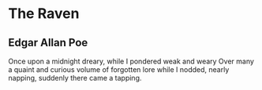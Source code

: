 # The Raven
## Edgar Allan Poe

Once upon a midnight dreary, while I pondered weak and weary
Over many a quaint and curious volume of forgotten lore
while I nodded, nearly napping, suddenly there came a tapping.